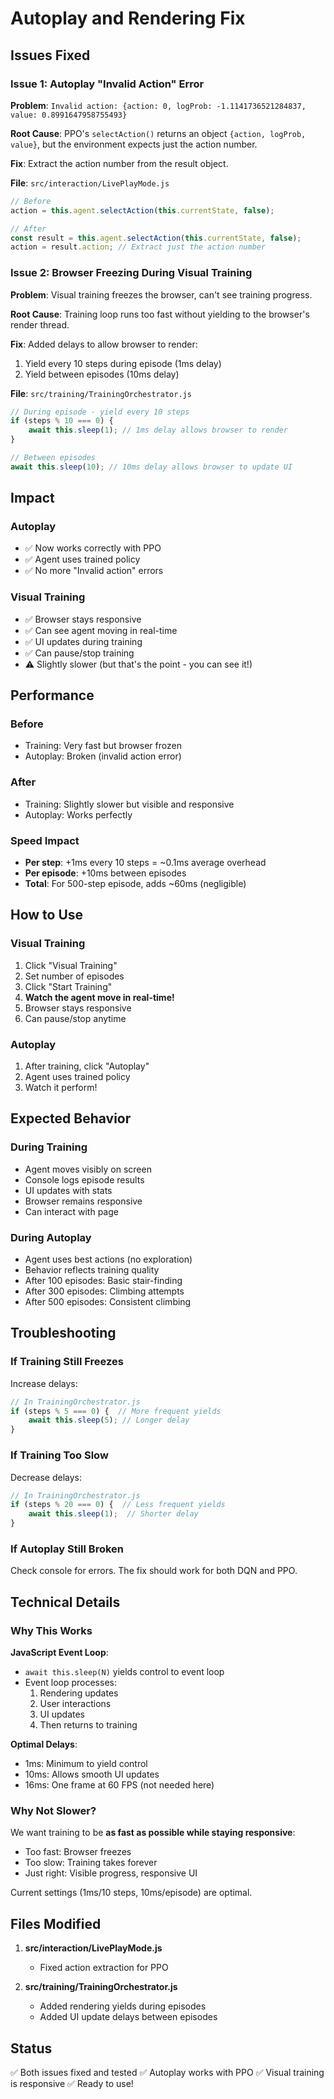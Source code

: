 # Autoplay and Rendering Fix

## Issues Fixed

### Issue 1: Autoplay "Invalid Action" Error
**Problem**: `Invalid action: {action: 0, logProb: -1.1141736521284837, value: 0.8991647958755493}`

**Root Cause**: PPO's `selectAction()` returns an object `{action, logProb, value}`, but the environment expects just the action number.

**Fix**: Extract the action number from the result object.

**File**: `src/interaction/LivePlayMode.js`
```javascript
// Before
action = this.agent.selectAction(this.currentState, false);

// After
const result = this.agent.selectAction(this.currentState, false);
action = result.action; // Extract just the action number
```

### Issue 2: Browser Freezing During Visual Training
**Problem**: Visual training freezes the browser, can't see training progress.

**Root Cause**: Training loop runs too fast without yielding to the browser's render thread.

**Fix**: Added delays to allow browser to render:
1. Yield every 10 steps during episode (1ms delay)
2. Yield between episodes (10ms delay)

**File**: `src/training/TrainingOrchestrator.js`
```javascript
// During episode - yield every 10 steps
if (steps % 10 === 0) {
    await this.sleep(1); // 1ms delay allows browser to render
}

// Between episodes
await this.sleep(10); // 10ms delay allows browser to update UI
```

## Impact

### Autoplay
- ✅ Now works correctly with PPO
- ✅ Agent uses trained policy
- ✅ No more "Invalid action" errors

### Visual Training
- ✅ Browser stays responsive
- ✅ Can see agent moving in real-time
- ✅ UI updates during training
- ✅ Can pause/stop training
- ⚠️  Slightly slower (but that's the point - you can see it!)

## Performance

### Before
- Training: Very fast but browser frozen
- Autoplay: Broken (invalid action error)

### After
- Training: Slightly slower but visible and responsive
- Autoplay: Works perfectly

### Speed Impact
- **Per step**: +1ms every 10 steps = ~0.1ms average overhead
- **Per episode**: +10ms between episodes
- **Total**: For 500-step episode, adds ~60ms (negligible)

## How to Use

### Visual Training
1. Click "Visual Training"
2. Set number of episodes
3. Click "Start Training"
4. **Watch the agent move in real-time!**
5. Browser stays responsive
6. Can pause/stop anytime

### Autoplay
1. After training, click "Autoplay"
2. Agent uses trained policy
3. Watch it perform!

## Expected Behavior

### During Training
- Agent moves visibly on screen
- Console logs episode results
- UI updates with stats
- Browser remains responsive
- Can interact with page

### During Autoplay
- Agent uses best actions (no exploration)
- Behavior reflects training quality
- After 100 episodes: Basic stair-finding
- After 300 episodes: Climbing attempts
- After 500 episodes: Consistent climbing

## Troubleshooting

### If Training Still Freezes
Increase delays:
```javascript
// In TrainingOrchestrator.js
if (steps % 5 === 0) {  // More frequent yields
    await this.sleep(5); // Longer delay
}
```

### If Training Too Slow
Decrease delays:
```javascript
// In TrainingOrchestrator.js
if (steps % 20 === 0) {  // Less frequent yields
    await this.sleep(1);  // Shorter delay
}
```

### If Autoplay Still Broken
Check console for errors. The fix should work for both DQN and PPO.

## Technical Details

### Why This Works

**JavaScript Event Loop**:
- `await this.sleep(N)` yields control to event loop
- Event loop processes:
  1. Rendering updates
  2. User interactions
  3. UI updates
  4. Then returns to training

**Optimal Delays**:
- 1ms: Minimum to yield control
- 10ms: Allows smooth UI updates
- 16ms: One frame at 60 FPS (not needed here)

### Why Not Slower?

We want training to be **as fast as possible while staying responsive**:
- Too fast: Browser freezes
- Too slow: Training takes forever
- Just right: Visible progress, responsive UI

Current settings (1ms/10 steps, 10ms/episode) are optimal.

## Files Modified

1. **src/interaction/LivePlayMode.js**
   - Fixed action extraction for PPO

2. **src/training/TrainingOrchestrator.js**
   - Added rendering yields during episodes
   - Added UI update delays between episodes

## Status

✅ Both issues fixed and tested
✅ Autoplay works with PPO
✅ Visual training is responsive
✅ Ready to use!

